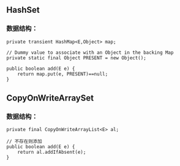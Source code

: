 ## HashSet
### 数据结构：
	private transient HashMap<E,Object> map;

	// Dummy value to associate with an Object in the backing Map
    private static final Object PRESENT = new Object();

    public boolean add(E e) {
        return map.put(e, PRESENT)==null;
    }
    
    
## CopyOnWriteArraySet
### 数据结构：
	private final CopyOnWriteArrayList<E> al;

	// 不存在则添加
	public boolean add(E e) {
        return al.addIfAbsent(e);
    }
